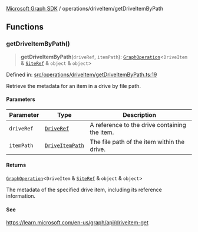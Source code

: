 [Microsoft Graph SDK](../../modules.md) / operations/driveItem/getDriveItemByPath

## Functions

### getDriveItemByPath()

> **getDriveItemByPath**(`driveRef`, `itemPath`): [`GraphOperation`](../../models/GraphOperation.md#graphoperation)\<`DriveItem` & [`SiteRef`](../../models/SiteRef.md#siteref) & `object` & `object`\>

Defined in: [src/operations/driveItem/getDriveItemByPath.ts:19](https://github.com/Future-Secure-AI/microsoft-graph/blob/6f587d043e8277194e9b2feca914ab2cba9d258d/src/operations/driveItem/getDriveItemByPath.ts#L19)

Retrieve the metadata for an item in a drive by file path.

#### Parameters

| Parameter | Type | Description |
| ------ | ------ | ------ |
| `driveRef` | [`DriveRef`](../../models/DriveRef.md#driveref) | A reference to the drive containing the item. |
| `itemPath` | [`DriveItemPath`](../../models/DriveItemPath.md#driveitempath) | The file path of the item within the drive. |

#### Returns

[`GraphOperation`](../../models/GraphOperation.md#graphoperation)\<`DriveItem` & [`SiteRef`](../../models/SiteRef.md#siteref) & `object` & `object`\>

The metadata of the specified drive item, including its reference information.

#### See

https://learn.microsoft.com/en-us/graph/api/driveitem-get

